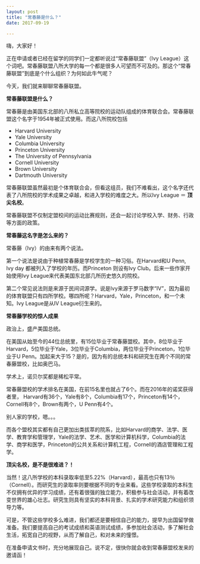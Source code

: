 ```yaml
---
layout: post
title: "常春藤是什么？"
date: 2017-09-19

---
```


嗨，大家好！

正在申请或者已经在留学的同学们一定都听说过“常春藤联盟”（Ivy League）这个词吧。常春藤联盟八所大学的每一个都是很多人可望而不可及的。那这个“常春藤联盟”到底是个什么组织？为何如此牛气呢？

今天，我们就来聊聊常春藤联盟。

**常春藤联盟是什么？**

常春藤是由美国东北部的八所私立高等院校的运动队组成的体育联合会。常春藤联盟这个名字于1954年被正式使用。而这八所院校包括  
* Harvard University
* Yale University
* Columbia University
* Princeton University
* The University of Pennsylvania
* Cornell University
* Brown University
* Dartmouth University

常春藤联盟虽然最初是个体育联合会，但看这组员，我们不难看出，这个名字还代表了八所院校的学术成果之卓越，和进入学校的难度之大。所以Ivy League ＝ **顶尖名校**。

常春藤联盟不仅制定盟校间的运动比赛规则，还会一起讨论学校入学、财务、行政等方面的政策。

**常春藤这名字是怎么来的？**

常春藤（Ivy）的由来有两个说法。

第一个说法是说由于种植常春藤是学校学生的一种习俗。在Harvard和U Penn, Ivy day 都被列入了学校的年历。而Princeton 则设有Ivy Club。后来一些作家开始使用Ivy League来代表美国东北部几所历史悠久的院校。

第二个常见说法则是来源于民间词源学。说是Ivy来源于罗马数字“IV”，因为最初的体育联盟只有四所学校。哪四所呢？Harvard，Yale，Princeton，和一个未知。Ivy League是从IV League衍生来的。

**常春藤学校的惊人成果**

政治上，盛产美国总统。

在美国从始至今的44位总统里，有15位毕业于常春藤盟校。其中，8位毕业于Harvard，5位毕业于Yale，3位毕业于Columbia，两位毕业于Princeton，1位毕业于U Penn。加起来大于15？是的，因为有的总统本科和研究生在两个不同的常春藤盟校，比如奥巴马。

学术上，诺贝尔奖都是稀松平常。

常春藤盟校的学术排名在美国，在前15名里也就占了6个。而在2016年的诺奖获得者里，
Harvard有36个，Yale有8个，Columbia有17个，Princeton有14个，Cornell有8个，Brown有两个，U Penn有4个。

别人家的学校，嗯。。。

而各个盟校其实都有自己更加出类拔萃的院系，比如Harvard的商学、法学、医学、教育学和管理学，Yale的法学、艺术、医学和计算机科学，Columbia的法学、商学和医学，Princeton的公共关系和计算机工程，Cornell的酒店管理和工程学。

**顶尖名校，是不是很难进？！**

当然！这八所学校的本科录取率低至5.22%（Harvard），最高也只有13％（Cornell）。而研究生的录取率则要根据不同的专业来看。这些学校录取的本科生不仅拥有优异的学习成绩，还有着很强的独立能力，积极参与社会活动，并有着改变世界的雄心壮志。研究生则具有坚实的本科背景、扎实的学术研究能力和组织领导力等。

可是，不管这些学校多么难进，我们都还是要相信自己的能力，提早为出国留学做准备。我们要提高自己的考试成绩和英语测试成绩，多参加社会活动，多了解社会生活，拓宽自己的视野，从而了解自己，和对未来的憧憬。

在准备申请文书时，充分地展现自己。说不定，很快你就会收到常春藤盟校发来的邀请函！
